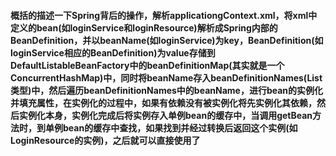 #### 概括的描述一下Spring背后的操作，解析applicationgContext.xml，将xml中定义的bean(如loginService和loginResource)解析成Spring内部的BeanDefinition，并以beanName(如loginService)为key，BeanDefinition(如loginService相应的BeanDefinition)为value存储到DefaultListableBeanFactory中的beanDefinitionMap(其实就是一个ConcurrentHashMap)中，同时将beanName存入beanDefinitionNames(List类型)中，然后遍历beanDefinitionNames中的beanName，进行bean的实例化并填充属性，在实例化的过程中，如果有依赖没有被实例化将先实例化其依赖，然后实例化本身，实例化完成后将实例存入单例bean的缓存中，当调用getBean方法时，到单例bean的缓存中查找，如果找到并经过转换后返回这个实例(如LoginResource的实例)，之后就可以直接使用了
